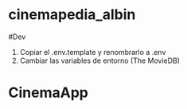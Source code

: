 # cinemapedia_albin

#Dev


1. Copiar el .env.template y renombrarlo  a .env
2. Cambiar las variables de entorno (The MovieDB)

# CinemaApp
